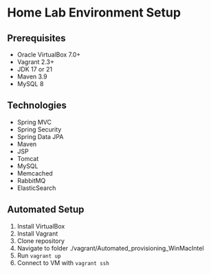 # Home Lab Environment Setup

## Prerequisites
- Oracle VirtualBox 7.0+
- Vagrant 2.3+
- JDK 17 or 21
- Maven 3.9
- MySQL 8

## Technologies
- Spring MVC
- Spring Security
- Spring Data JPA
- Maven
- JSP
- Tomcat
- MySQL
- Memcached
- RabbitMQ
- ElasticSearch

## Automated Setup
1. Install VirtualBox
2. Install Vagrant
3. Clone repository
4. Navigate to folder ./vagrant/Automated_provisioning_WinMacIntel
5. Run `vagrant up`
6. Connect to VM with `vagrant ssh`

